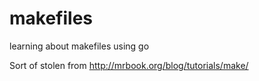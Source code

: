 # makefiles
learning about makefiles using go

Sort of stolen from http://mrbook.org/blog/tutorials/make/
